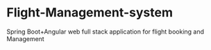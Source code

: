 # Flight-Management-system
 Spring Boot+Angular web full stack application for flight booking and Management
 
